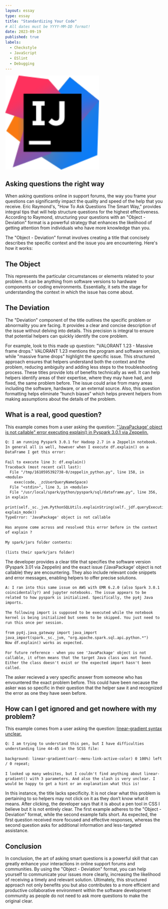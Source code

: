 ```yaml
---
layout: essay
type: essay
title: "Standardizing Your Code"
# All dates must be YYYY-MM-DD format!
date: 2023-09-19
published: true
labels:
  - Checkstyle
  - JavaScript
  - ESlint
  - Debugging
---
```


<img width="300px" class="rounded float-start pe-4" src="../img/IntelliJ_IDEA_Icon.jpg">

## Asking questions the right way

When asking questions online in support forums, the way you frame your questions can significantly impact the quality and speed of the help that you receive. Eric Raymond's, "How To Ask Questions The Smart Way," provides integral tips that will help structure questions for the highest effectiveness. According to Raymond, structuring your questions with an "Object - Deviation" format is a powerful strategy that enhances the likelihood of getting attention from individuals who have more knowledge than you.

The "Object - Deviation" format involves creating a title that concisely describes the specific context and the issue you are encountering. Here's how it works:

## The Object

This represents the particular circumstances or elements related to your problem. It can be anything from software versions to hardware components or coding environments. Essentially, it sets the stage for understanding the context in which the issue has come about.

## The Deviation
The "Deviation" component of the title outlines the specific problem or abnormality you are facing. It provides a clear and concise description of the issue without delving into details. This precision is integral to ensure that potential helpers can quickly identify the core problem.

For example, look to this made up question: "VALORANT 1.23 - Massive frame drops." VALORANT 1.23 mentions the program and software version, while "massive frame drops" highlight the specific issue. This structured approach ensures that helpers understand both the context and the problem, reducing ambiguity and adding less steps to the troubleshooting process. These titles provide lots of benefits technically as well. It can help helpers identify areas of their expertise, where they may have had, and fixed, the same problem before. The issue could arise from many areas including the software, hardware, or an external source. Also, this question formatting helps eliminate “hunch biases” which helps prevent helpers from making assumptions about the details of the problem.

## What is a real, good question?

This example comes from a user asking the question: ["'JavaPackage' object is not callable" error executing explain() in Pyspark 3.0.1 via Zeppelin.](https://stackoverflow.com/questions/65713299/javapackage-object-is-not-callable-error-executing-explain-in-pyspark-3-0)

```
Q: I am running Pyspark 3.0.1 for Hadoop 2.7 in a Zeppelin notebook. In general all is well, however when I execute df.explain() on a DataFrame I get this error:

Fail to execute line 3: df.explain()
Traceback (most recent call last):
  File "/tmp/1610595392738-0/zeppelin_python.py", line 158, in <module>
    exec(code, _zcUserQueryNameSpace)
  File "<stdin>", line 3, in <module>
  File "/usr/local/spark/python/pyspark/sql/dataframe.py", line 356, in explain
    print(self._sc._jvm.PythonSQLUtils.explainString(self._jdf.queryExecution(), explain_mode))
TypeError: 'JavaPackage' object is not callable

Has anyone come across and resolved this error before in the context of explain ?

My spark/jars folder contents:

(lists their spark/jars folder)
```

The developer provides a clear title that specifies the software version (Pyspark 3.01 via Zeppelin) and the exact issue ('JavaPackage' object is not callable) they are encountering. They also include relevant code snippets and error messages, enabling helpers to offer precise solutions.

```
A: I ran into this same issue on AWS with EMR 6.2.0 (also Spark 3.0.1 coincidentally?) and jupyter notebooks. The issue appears to be related to how pyspark is initialized. Specifically, the py4j Java imports.

The following import is supposed to be executed while the notebook kernel is being initialized but seems to be skipped. You just need to run this once per session.

from py4j.java_gateway import java_import
java_import(spark._sc._jvm, "org.apache.spark.sql.api.python.*")
Now df.explain() works as expected.

For future reference - when you see 'JavaPackage' object is not callable, it often means that the target Java class was not found. Either the class doesn't exist or the expected import hasn't been called.

```
 
The asker recieved a very specific answer from someone who has envountered the exact problem before. This could have been necause the asker was so specific in their question that the helper saw it and recognized the error as one they have seen before.

## How can I get ignored and get nowhere with my problem?

This example comes from a user asking the question: [linear-gradient syntax unclear.](https://stackoverflow.com/questions/70777494/linear-gradient-syntax-unclear)

```
Q: I am trying to understand this pen, but I have difficulties understanding line 44-45 in the SCSS file:

background: linear-gradient(var(--menu-link-active-color) 0 100%) left / 0 repeat;

I looked up many websites, but I couldn't find anything about linear-gradient() with 3 parameters. And also the slash is very unclear. I would be happy to get a hint or an explanation what this is!
```
In this instance, the title lacks specificity. It is not clear what this problem is pertaining to so helpers may not click on it as they don’t know what it means. After clicking, the developer says that it is about a pen tool in CSS I believe but it is not entirely clear. The first example adheres to the "Object - Deviation" format, while the second example falls short. As expected, the first question received more focused and effective responses, whereas the second question asks for additional information and less-targeted assistance. 


## Conclusion

In conclusion, the art of asking smart questions is a powerful skill that can greatly enhance your interactions in online support forums and communities. By using the "Object - Deviation" format, you can help yourself to communicate your issues more clearly, increasing the likelihood of receiving a timely and relevant solution. Ultimately, this structured approach not only benefits you but also contributes to a more efficient and productive collaborative environment within the software development community as people do not need to ask more questions to make the original clear.
